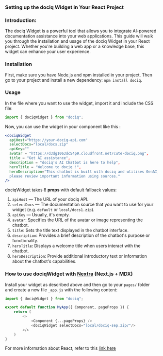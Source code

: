 ### Setting up the dociq Widget in Your React Project

### Introduction:
The dociq Widget is a powerful tool that allows you to integrate AI-powered documentation assistance into your web applications. This guide will walk you through the installation and usage of the dociq Widget in your React project. Whether you're building a web app or a knowledge base, this widget can enhance your user experience.

### Installation
First, make sure you have Node.js and npm installed in your project. Then go to your project and install a new dependency: `npm install dociq`.

### Usage
In the file where you want to use the widget, import it and include the CSS file:
```js
import { dociqWidget } from "dociq";
```


Now, you can use the widget in your component like this :
```jsx
<dociqWidget
  apiHost="https://your-dociq-api.com"
  selectDocs="local/docs.zip"
  apiKey=""
  avatar = "https://d3dg1063dc54p9.cloudfront.net/cute-dociq.png",
  title = "Get AI assistance",
  description = "dociq's AI Chatbot is here to help",
  heroTitle = "Welcome to dociq !",
  heroDescription="This chatbot is built with dociq and utilises GenAI, 
  please review important information using sources."
/>
```
dociqWidget takes 8 **props** with default fallback values:
1. `apiHost` — The URL of your dociq API.
2. `selectDocs` — The documentation source that you want to use for your widget (e.g. `default` or `local/docs1.zip`).
3. `apiKey` — Usually, it's empty.
4. `avatar`: Specifies the URL of the avatar or image representing the chatbot.
5. `title`: Sets the title text displayed in the chatbot interface.
6. `description`: Provides a brief description of the chatbot's purpose or functionality.
7. `heroTitle`: Displays a welcome title when users interact with the chatbot.
8. `heroDescription`: Provide additional introductory text or information about the chatbot's capabilities.

### How to use dociqWidget with [Nextra](https://nextra.site/) (Next.js + MDX)
Install your widget as described above and then go to your `pages/` folder and create a new file `_app.js` with the following content:
```js
import { dociqWidget } from "dociq";

export default function MyApp({ Component, pageProps }) {
    return (
        <>
            <Component {...pageProps} />
            <dociqWidget selectDocs="local/dociq-sep.zip/"/>
        </>
    )
}
```  

For more information about React, refer to this [link here](https://react.dev/learn)


